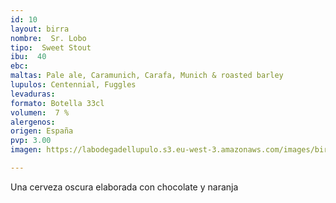 ```yaml
---
id: 10
layout: birra
nombre:  Sr. Lobo
tipo:  Sweet Stout
ibu:  40
ebc:
maltas: Pale ale, Caramunich, Carafa, Munich & roasted barley
lupulos: Centennial, Fuggles
levaduras: 
formato: Botella 33cl
volumen:  7 %
alergenos: 
origen: España
pvp: 3.00
imagen: https://labodegadellupulo.s3.eu-west-3.amazonaws.com/images/birras/srlobo.jpg

---
```

Una cerveza oscura elaborada con chocolate y naranja





